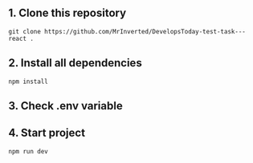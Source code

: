 ## 1. Clone this repository
```
git clone https://github.com/MrInverted/DevelopsToday-test-task---react .
```

## 2. Install all dependencies
```
npm install
```

## 3. Check .env variable

## 4. Start project
```
npm run dev
```
